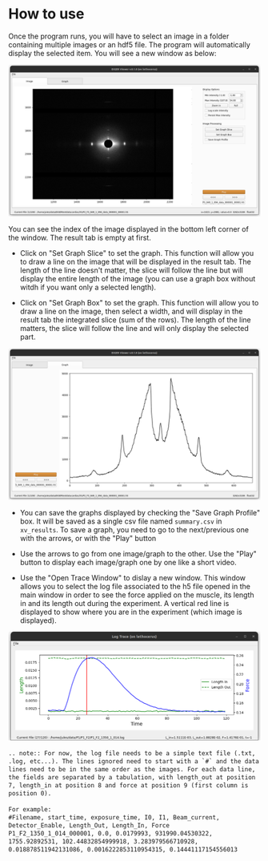 # How to use

Once the program runs, you will have to select an image in a folder containing multiple images or an hdf5 file. The program will automatically display the selected item. You will see a new window as below:

![-](../../images/XV/xv_image.png)

You can see the index of the image displayed in the bottom left corner of the window. The result tab is empty at first.

* Click on "Set Graph Slice" to set the graph. This function will allow you to draw a line on the image that will be displayed in the result tab. The length of the line doesn't matter, the slice will follow the line but will display the entire length of the image (you can use a graph box without witdh if you want only a selected length).

* Click on "Set Graph Box" to set the graph. This function will allow you to draw a line on the image, then select a width, and will display in the result tab the integrated slice (sum of the rows). The length of the line matters, the slice will follow the line and will only display the selected part.

![-](../../images/XV/xv_graph.png)

* You can save the graphs displayed by checking the "Save Graph Profile" box. It will be saved as a single csv file named `summary.csv` in `xv_results`. To save a graph, you need to go to the next/previous one with the arrows, or with the "Play" button

* Use the arrows to go from one image/graph to the other. Use the "Play" button to display each image/graph one by one like a short video.

* Use the "Open Trace Window" to dislay a new window. This window allows you to select the log file associated to the h5 file opened in the main window in order to see the force applied on the muscle, its length in and its length out during the experiment. A vertical red line is displayed to show where you are in the experiment (which image is displayed).

![-](../../images/XV/xv_logtrace.png)

```eval_rst
.. note:: For now, the log file needs to be a simple text file (.txt, .log, etc...). The lines ignored need to start with a `#` and the data lines need to be in the same order as the images. For each data line, the fields are separated by a tabulation, with length_out at position 7, length_in at position 8 and force at position 9 (first column is position 0).

For example:
#Filename, start_time, exposure_time, I0, I1, Beam_current, Detector_Enable, Length_Out, Length_In, Force
P1_F2_1350_1_014_000001, 0.0, 0.0179993, 931990.04530322, 1755.92892531, 102.44832854999918, 3.283979566710928, 0.018878511942131086, 0.0016222853110954315, 0.14441117154556013
```
